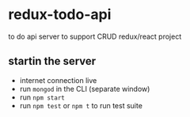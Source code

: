 # redux-todo-api
to do api server to support CRUD redux/react project


## startin the server
- internet connection live
- run `mongod` in the CLI (separate window)
- run `npm start`
- run `npm test` or `npm t` to run test suite